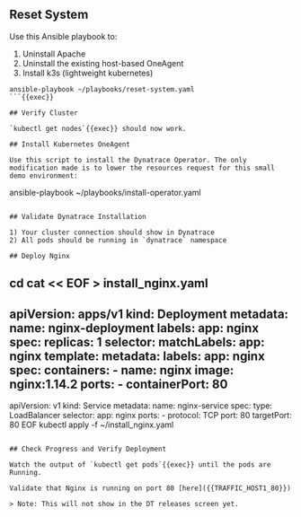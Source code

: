 ## Reset System

Use this Ansible playbook to:

1) Uninstall Apache
2) Uninstall the existing host-based OneAgent
2) Install k3s (lightweight kubernetes)

```
ansible-playbook ~/playbooks/reset-system.yaml
```{{exec}}

## Verify Cluster

`kubectl get nodes`{{exec}} should now work.

## Install Kubernetes OneAgent

Use this script to install the Dynatrace Operator. The only modification made is to lower the resources request for this small demo environment:
```
ansible-playbook ~/playbooks/install-operator.yaml
```{{exec}}

## Validate Dynatrace Installation

1) Your cluster connection should show in Dynatrace
2) All pods should be running in `dynatrace` namespace

## Deploy Nginx

```
cd
cat << EOF > install_nginx.yaml
---
apiVersion: apps/v1
kind: Deployment
metadata:
  name: nginx-deployment
  labels:
    app: nginx
spec:
  replicas: 1
  selector:
    matchLabels:
      app: nginx
  template:
    metadata:
      labels:
        app: nginx
    spec:
      containers:
      - name: nginx
        image: nginx:1.14.2
        ports:
        - containerPort: 80
---
apiVersion: v1
kind: Service
metadata:
  name: nginx-service
spec:
  type: LoadBalancer
  selector:
    app: nginx
  ports:
    - protocol: TCP
      port: 80
      targetPort: 80
EOF
kubectl apply -f ~/install_nginx.yaml
```{{exec}}

## Check Progress and Verify Deployment

Watch the output of `kubectl get pods`{{exec}} until the pods are Running.

Validate that Nginx is running on port 80 [here]({{TRAFFIC_HOST1_80}})

> Note: This will not show in the DT releases screen yet.